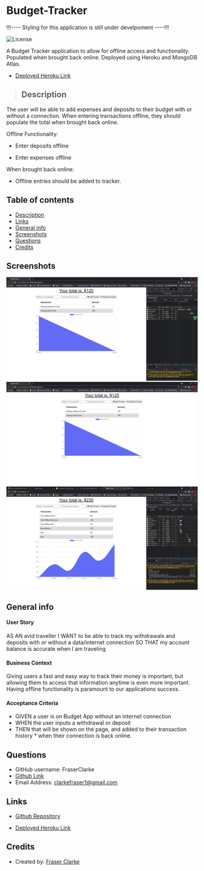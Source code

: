 # Budget-Tracker

!!!---- Styling for this application is still under develpoment ----!!!

![License](https://img.shields.io/badge/License-MIT-blue.svg)

A Budget Tracker application to allow for offline access and functionality. Populated when brought back online.
Deployed using Heroku and MongoDB Atlas.

- [Deployed Heroku Link](https://obscure-river-26700.herokuapp.com/)

> ## Description

The user will be able to add expenses and deposits to their budget with or without a connection. When entering transactions offline, they should populate the total when brought back online.

Offline Functionality:

- Enter deposits offline

- Enter expenses offline

When brought back online:

- Offline entries should be added to tracker.

## Table of contents

- [Description](#Description)
- [Links](#Links)
- [General info](#general-info)
- [Screenshots](#Screenshots)
- [Questions](#Questions)
- [Credits](#Credits)

## Screenshots

![Example screenshot](https://raw.githubusercontent.com/FraserClarke/Budget-Tracker/main/public/img/budget1.PNG)
![Example screenshot](https://raw.githubusercontent.com/FraserClarke/Budget-Tracker/main/public/img/budget2.PNG)
![Example screenshot](https://raw.githubusercontent.com/FraserClarke/Budget-Tracker/main/public/img/budget3.PNG)

## General info

#### User Story

AS AN avid traveller
I WANT to be able to track my withdrawals and deposits with or without a data/internet connection
SO THAT my account balance is accurate when I am traveling

#### Business Context

Giving users a fast and easy way to track their money is important, but allowing them to access that information anytime is even more important. Having offline functionality is paramount to our applications success.

#### Acceptance Criteria

- GIVEN a user is on Budget App without an internet connection
- WHEN the user inputs a withdrawal or deposit
- THEN that will be shown on the page, and added to their transaction history \* when their connection is back online.

## Questions

- GitHub username: FraserClarke
- [Github Link](https://github.com/FraserClarke)
- Email Address: clarkefraser1@gmail.com

## Links

- [Github Repository](https://github.com/FraserClarke/Budget-Tracker)

- [Deployed Heroku Link](https://obscure-river-26700.herokuapp.com/)

## Credits

- Created by: [Fraser Clarke](https://github.com/FraserClarke)
